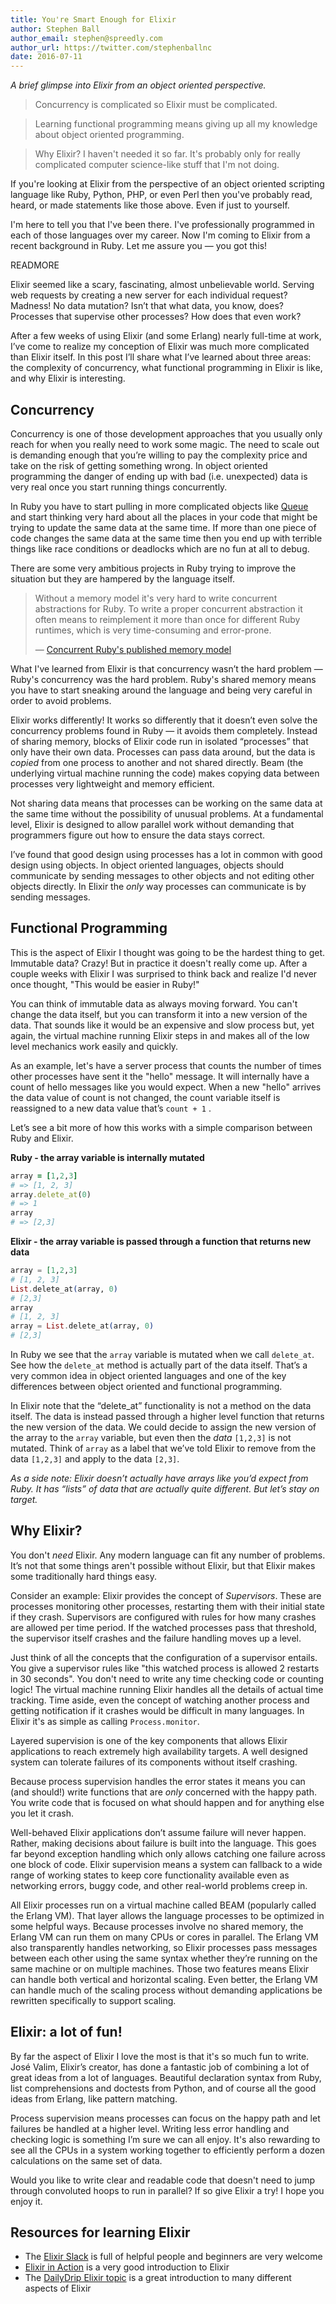 ```yaml
---
title: You're Smart Enough for Elixir
author: Stephen Ball
author_email: stephen@spreedly.com
author_url: https://twitter.com/stephenballnc
date: 2016-07-11
---
```


*A brief glimpse into Elixir from an object oriented perspective.*

> Concurrency is complicated so Elixir must be complicated.

<!-- -->
> Learning functional programming means giving up all my knowledge about object oriented programming.

<!-- -->
> Why Elixir? I haven't needed it so far. It's probably only for really complicated computer science-like stuff that I'm not doing.

If you're looking at Elixir from the perspective of an object oriented scripting language like Ruby, Python, PHP, or even Perl then you've probably read, heard, or made statements like those above. Even if just to yourself.

I'm here to tell you that I've been there. I've professionally programmed in each of those languages over my career. Now I'm coming to Elixir from a recent background in Ruby. Let me assure you — you got this!

READMORE

Elixir seemed like a scary, fascinating, almost unbelievable world. Serving web requests by creating a new server for each individual request? Madness! No data mutation? Isn’t that what data, you know, does? Processes that supervise other processes? How does that even work?

After a few weeks of using Elixir (and some Erlang) nearly full-time at work, I’ve come to realize my conception of Elixir was much more complicated than Elixir itself. In this post I’ll share what I’ve learned about three areas: the complexity of concurrency, what functional programming in Elixir is like, and why Elixir is interesting.

## Concurrency

Concurrency is one of those development approaches that you usually only reach for when you really need to work some magic. The need to scale out is demanding enough that you’re willing to pay the complexity price and take on the risk of getting something wrong. In object oriented programming the danger of ending up with bad (i.e. unexpected) data is very real once you start running things concurrently.

In Ruby you have to start pulling in more complicated objects like [Queue](http://ruby-doc.org/core-2.3.1/Queue.html) and start thinking very hard about all the places in your code that might be trying to update the same data at the same time. If more than one piece of code changes the same data at the same time then you end up with terrible things like race conditions or deadlocks which are no fun at all to debug.

There are some very ambitious projects in Ruby trying to improve the situation but they are hampered by the language itself.


> Without a memory model it's very hard to write concurrent abstractions for Ruby. To write a proper concurrent abstraction it often means to reimplement it more than once for different Ruby runtimes, which is very time-consuming and error-prone.
>
> — [Concurrent Ruby's published memory model](https://docs.google.com/document/d/1pVzU8w_QF44YzUCCab990Q_WZOdhpKolCIHaiXG-sPw/edit?usp=sharing)

What I've learned from Elixir is that concurrency wasn’t the hard problem — Ruby's concurrency was the hard problem. Ruby's shared memory means you have to start sneaking around the language and being very careful in order to avoid problems.

Elixir works differently! It works so differently that it doesn’t even solve the concurrency problems found in Ruby — it avoids them completely. Instead of sharing memory, blocks of Elixir code run in isolated “processes” that only have their own data. Processes can pass data around, but the data is *copied* from one process to another and not shared directly. Beam (the underlying virtual machine running the code) makes copying data between processes very lightweight and memory efficient.

Not sharing data means that processes can be working on the same data at the same time without the possibility of unusual problems. At a fundamental level, Elixir is designed to allow parallel work without demanding that programmers figure out how to ensure the data stays correct.

I’ve found that good design using processes has a lot in common with good design using objects. In object oriented languages, objects should communicate by sending messages to other objects and not editing other objects directly. In Elixir the *only* way processes can communicate is by sending messages.

## Functional Programming

This is the aspect of Elixir I thought was going to be the hardest thing to get. Immutable data? Crazy! But in practice it doesn't really come up. After a couple weeks with Elixir I was surprised to think back and realize I'd never once thought, "This would be easier in Ruby!"

You can think of immutable data as always moving forward. You can't change the data itself, but you can transform it into a new version of the data. That sounds like it would be an expensive and slow process but, yet again, the virtual machine running Elixir steps in and makes all of the low level mechanics work easily and quickly.

As an example, let's have a server process that counts the number of times other processes have sent it the "hello" message. It will internally have a count of hello messages like you would expect. When a new "hello" arrives the data value of count is not changed, the count variable itself is reassigned to a new data value that’s `count + 1` .

Let’s see a bit more of how this works with a simple comparison between Ruby and Elixir.

**Ruby - the array variable is internally mutated**

```ruby
array = [1,2,3]
# => [1, 2, 3]
array.delete_at(0)
# => 1
array
# => [2,3]
```

**Elixir - the array variable is passed through a function that returns new data**

```elixir
array = [1,2,3]
# [1, 2, 3]
List.delete_at(array, 0)
# [2,3]
array
# [1, 2, 3]
array = List.delete_at(array, 0)
# [2,3]
```

In Ruby we see that the `array` variable is mutated when we call `delete_at`. See how the `delete_at` method is actually part of the data itself. That’s a very common idea in object oriented languages and one of the key differences between object oriented and functional programming.

In Elixir note that the “delete_at” functionality is not a method on the data itself. The data is instead passed through a higher level function that returns the new version of the data. We could decide to assign the new version of the array to the `array` variable, but even then the *data* `[1,2,3]` is not mutated. Think of `array` as a label that we’ve told Elixir to remove from the data `[1,2,3]` and apply to the data `[2,3]`.

*As a side note: Elixir doesn’t actually have arrays like you’d expect from Ruby. It has “lists” of data that are actually quite different. But let’s stay on target.*


## Why Elixir?

You don't *need* Elixir. Any modern language can fit any number of problems. It’s not that some things aren't possible without Elixir, but that Elixir makes some traditionally hard things easy.

Consider an example: Elixir provides the concept of *Supervisors*. These are processes monitoring other processes, restarting them with their initial state if they crash. Supervisors are configured with rules for how many crashes are allowed per time period. If the watched processes pass that threshold, the supervisor itself crashes and the failure handling moves up a level.

Just think of all the concepts that the configuration of a supervisor entails. You give a supervisor rules like "this watched process is allowed 2 restarts in 30 seconds". You don't need to write any time checking code or counting logic! The virtual machine running Elixir handles all the details of actual time tracking. Time aside, even the concept of watching another process and getting notification if it crashes would be difficult in many languages. In Elixir it's as simple as calling `Process.monitor`.

Layered supervision is one of the key components that allows Elixir applications to reach extremely high availability targets. A well designed system can tolerate failures of its components without itself crashing.

Because process supervision handles the error states it means you can (and should!) write functions that are *only* concerned with the happy path. You write code that is focused on what should happen and for anything else you let it crash.

Well-behaved Elixir applications don’t assume failure will never happen. Rather, making decisions about failure is built into the language. This goes far beyond exception handling which only allows catching one failure across one block of code. Elixir supervision means a system can fallback to a wide range of working states to keep core functionality available even as networking errors, buggy code, and other real-world problems creep in.

All Elixir processes run on a virtual machine called BEAM (popularly called the Erlang VM). That layer allows the language processes to be optimized in some helpful ways. Because processes involve no shared memory, the Erlang VM can run them on many CPUs or cores in parallel. The Erlang VM also transparently handles networking, so Elixir processes pass messages between each other using the same syntax whether they’re running on the same machine or on multiple machines. Those two features means Elixir can handle both vertical and horizontal scaling. Even better, the Erlang VM can handle much of the scaling process without demanding applications be rewritten specifically to support scaling.


## Elixir: a lot of fun!

By far the aspect of Elixir I love the most is that it's so much fun to write. José Valim, Elixir’s creator, has done a fantastic job of combining a lot of great ideas from a lot of languages. Beautiful declaration syntax from Ruby, list comprehensions and doctests from Python, and of course all the good ideas from Erlang, like pattern matching.

Process supervision means processes can focus on the happy path and let failures be handled at a higher level. Writing less error handling and checking logic is something I’m sure we can all enjoy. It's also rewarding to see all the CPUs in a system working together to efficiently perform a dozen calculations on the same set of data.

Would you like to write clear and readable code that doesn't need to jump through convoluted hoops to run in parallel? If so give Elixir a try! I hope you enjoy it.


## Resources for learning Elixir

- The [Elixir Slack](https://elixir-slackin.herokuapp.com/) is full of helpful people and beginners are very welcome
- [Elixir in Action](https://manning.com/books/elixir-in-action) is a very good introduction to Elixir
- The [DailyDrip Elixir topic](https://www.dailydrip.com/topics/elixir) is a great introduction to many different aspects of Elixir
